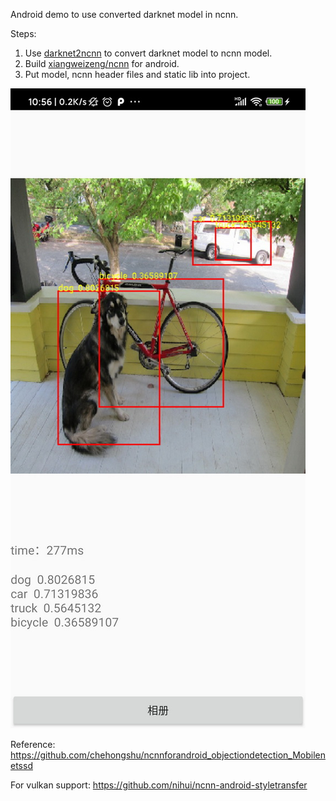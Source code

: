 Android demo to use converted darknet model in ncnn. 

Steps:

1. Use [darknet2ncnn](https://github.com/xiangweizeng/darknet2ncnn) to convert darknet model to ncnn model.
2. Build [xiangweizeng/ncnn](https://github.com/xiangweizeng/ncnn) for android.
3. Put model, ncnn header files and static lib into project.

![screenshot](screenshot.jpg)

Reference: https://github.com/chehongshu/ncnnforandroid_objectiondetection_Mobilenetssd

For vulkan support: https://github.com/nihui/ncnn-android-styletransfer
